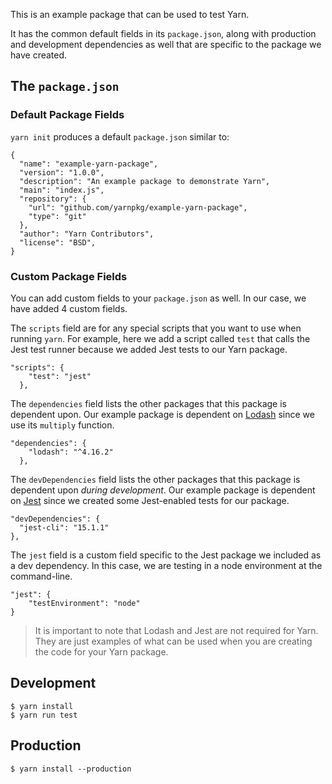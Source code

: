 This is an example package that can be used to test Yarn.

It has the common default fields in its `package.json`, along with production and development dependencies as well that are specific to the package we have created.

## The `package.json`

### Default Package Fields

`yarn init` produces a default `package.json` similar to:

```
{
  "name": "example-yarn-package",
  "version": "1.0.0",
  "description": "An example package to demonstrate Yarn",
  "main": "index.js",
  "repository": {
    "url": "github.com/yarnpkg/example-yarn-package",
    "type": "git"
  },
  "author": "Yarn Contributors",
  "license": "BSD",
}
```

### Custom Package Fields

You can add custom fields to your `package.json` as well. In our case, we have added 4 custom fields.

The `scripts` field are for any special scripts that you want to use when running `yarn`. For example, here we add a script called `test` that calls the Jest test runner because we added Jest tests to our Yarn package.

```
"scripts": {
    "test": "jest"
  },
```

The `dependencies` field lists the other packages that this package is dependent upon. Our example package is dependent on [Lodash](https://lodash.com/) since we use its `multiply` function.


```
"dependencies": {
    "lodash": "^4.16.2"
  },
```

The `devDependencies` field lists the other packages that this package is dependent upon *during development*. Our example package is dependent on [Jest](https://facebook.github.io/jest/) since we created some Jest-enabled tests for our package.

```
"devDependencies": {
  "jest-cli": "15.1.1"
},
```

The `jest` field is a custom field specific to the Jest package we included as a dev dependency. In this case, we are testing
in a node environment at the command-line.

```
"jest": {
    "testEnvironment": "node"
}
```

> It is important to note that Lodash and Jest are not required for Yarn. They are just examples of what can be used when you are creating the code for your Yarn package.

## Development

```
$ yarn install
$ yarn run test
```

## Production

```
$ yarn install --production
```
